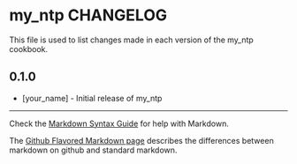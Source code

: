 my_ntp CHANGELOG
================

This file is used to list changes made in each version of the my_ntp cookbook.

0.1.0
-----
- [your_name] - Initial release of my_ntp

- - -
Check the [Markdown Syntax Guide](http://daringfireball.net/projects/markdown/syntax) for help with Markdown.

The [Github Flavored Markdown page](http://github.github.com/github-flavored-markdown/) describes the differences between markdown on github and standard markdown.
